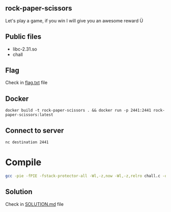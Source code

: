## rock-paper-scissors

Let's play a game, if you win I will give you an awesome reward Ü

## Public files
- libc-2.31.so 
- chall

## Flag

Check in [flag.txt](flag.txt) file


## Docker

```
docker build -t rock-paper-scissors . && docker run -p 2441:2441 rock-paper-scissors:latest
```

## Connect to server

```
nc destination 2441
```
# Compile


```bash
gcc -pie -fPIE -fstack-protector-all -Wl,-z,now -Wl,-z,relro chall.c -o chall

```


## Solution

Check in [SOLUTION.md](solution/SOLUTION.md) file





